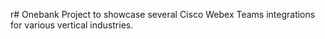 r# Onebank
Project to showcase several Cisco Webex Teams integrations for various vertical industries.
